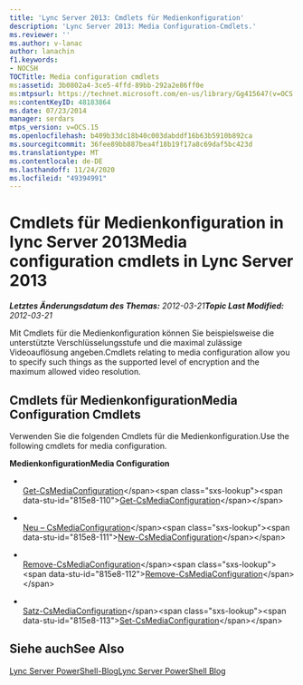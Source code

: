```yaml
---
title: 'Lync Server 2013: Cmdlets für Medienkonfiguration'
description: 'Lync Server 2013: Media Configuration-Cmdlets.'
ms.reviewer: ''
ms.author: v-lanac
author: lanachin
f1.keywords:
- NOCSH
TOCTitle: Media configuration cmdlets
ms:assetid: 3b0802a4-3ce5-4ffd-89bb-292a2e86ff0e
ms:mtpsurl: https://technet.microsoft.com/en-us/library/Gg415647(v=OCS.15)
ms:contentKeyID: 48183864
ms.date: 07/23/2014
manager: serdars
mtps_version: v=OCS.15
ms.openlocfilehash: b409b33dc18b40c003dabddf16b63b5910b892ca
ms.sourcegitcommit: 36fee89bb887bea4f18b19f17a8c69daf5bc423d
ms.translationtype: MT
ms.contentlocale: de-DE
ms.lasthandoff: 11/24/2020
ms.locfileid: "49394991"
---
```

# <a name="media-configuration-cmdlets-in-lync-server-2013"></a><span data-ttu-id="815e8-103">Cmdlets für Medienkonfiguration in lync Server 2013</span><span class="sxs-lookup"><span data-stu-id="815e8-103">Media configuration cmdlets in Lync Server 2013</span></span>

<div data-xmlns="http://www.w3.org/1999/xhtml">

<div class="topic" data-xmlns="http://www.w3.org/1999/xhtml" data-msxsl="urn:schemas-microsoft-com:xslt" data-cs="https://msdn.microsoft.com/">

<div data-asp="https://msdn2.microsoft.com/asp">



</div>

<div id="mainSection">

<div id="mainBody"><span data-ttu-id="815e8-104">

<span> </span></span><span class="sxs-lookup"><span data-stu-id="815e8-104">

<span> </span></span></span>

<span data-ttu-id="815e8-105">_**Letztes Änderungsdatum des Themas:** 2012-03-21_</span><span class="sxs-lookup"><span data-stu-id="815e8-105">_**Topic Last Modified:** 2012-03-21_</span></span>

<span data-ttu-id="815e8-106">Mit Cmdlets für die Medienkonfiguration können Sie beispielsweise die unterstützte Verschlüsselungsstufe und die maximal zulässige Videoauflösung angeben.</span><span class="sxs-lookup"><span data-stu-id="815e8-106">Cmdlets relating to media configuration allow you to specify such things as the supported level of encryption and the maximum allowed video resolution.</span></span>

<div>

## <a name="media-configuration-cmdlets"></a><span data-ttu-id="815e8-107">Cmdlets für Medienkonfiguration</span><span class="sxs-lookup"><span data-stu-id="815e8-107">Media Configuration Cmdlets</span></span>

<span data-ttu-id="815e8-108">Verwenden Sie die folgenden Cmdlets für die Medienkonfiguration.</span><span class="sxs-lookup"><span data-stu-id="815e8-108">Use the following cmdlets for media configuration.</span></span>

<span data-ttu-id="815e8-109">**Medienkonfiguration**</span><span class="sxs-lookup"><span data-stu-id="815e8-109">**Media Configuration**</span></span>

  - <span></span>  
    <span data-ttu-id="815e8-110">[Get-CsMediaConfiguration](https://technet.microsoft.com/library/Gg398128(v=OCS.15))</span><span class="sxs-lookup"><span data-stu-id="815e8-110">[Get-CsMediaConfiguration](https://technet.microsoft.com/library/Gg398128(v=OCS.15))</span></span>

  - <span></span>  
    <span data-ttu-id="815e8-111">[Neu – CsMediaConfiguration](https://technet.microsoft.com/library/Gg425881(v=OCS.15))</span><span class="sxs-lookup"><span data-stu-id="815e8-111">[New-CsMediaConfiguration](https://technet.microsoft.com/library/Gg425881(v=OCS.15))</span></span>

  - <span></span>  
    <span data-ttu-id="815e8-112">[Remove-CsMediaConfiguration](https://technet.microsoft.com/library/Gg398705(v=OCS.15))</span><span class="sxs-lookup"><span data-stu-id="815e8-112">[Remove-CsMediaConfiguration](https://technet.microsoft.com/library/Gg398705(v=OCS.15))</span></span>

  - <span></span>  
    <span data-ttu-id="815e8-113">[Satz-CsMediaConfiguration](https://technet.microsoft.com/library/Gg398580(v=OCS.15))</span><span class="sxs-lookup"><span data-stu-id="815e8-113">[Set-CsMediaConfiguration](https://technet.microsoft.com/library/Gg398580(v=OCS.15))</span></span>

</div>

<div>

## <a name="see-also"></a><span data-ttu-id="815e8-114">Siehe auch</span><span class="sxs-lookup"><span data-stu-id="815e8-114">See Also</span></span>


[<span data-ttu-id="815e8-115">Lync Server PowerShell-Blog</span><span class="sxs-lookup"><span data-stu-id="815e8-115">Lync Server PowerShell Blog</span></span>](https://go.microsoft.com/fwlink/p/?linkid=203150)  
  

<span data-ttu-id="815e8-116"></div>

</div>

<span> </span>

</div>

</div>

</span><span class="sxs-lookup"><span data-stu-id="815e8-116"></div>

</div>

<span> </span>

</div>

</div>

</span></span></div>

